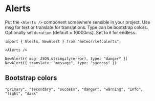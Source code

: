 # Alerts

Put the `<Alerts />` component somewhere sensible in your project. Use msg for text or translate for translations. Type can be bootstrap colors. Optionally set `duration` (default = 10000ms). Set to `0` for endless.

```JSX
import { Alerts, NewAlert } from "meteor/lef:alerts";

<Alerts />

NewAlert({ msg: JSON.stringify(error), type: "danger" })
NewAlert({ translate: "message", type: "success" })
```

## Bootstrap colors

`"primary", "secondary", "success", "danger", "warning", "info", "light", "dark"`
